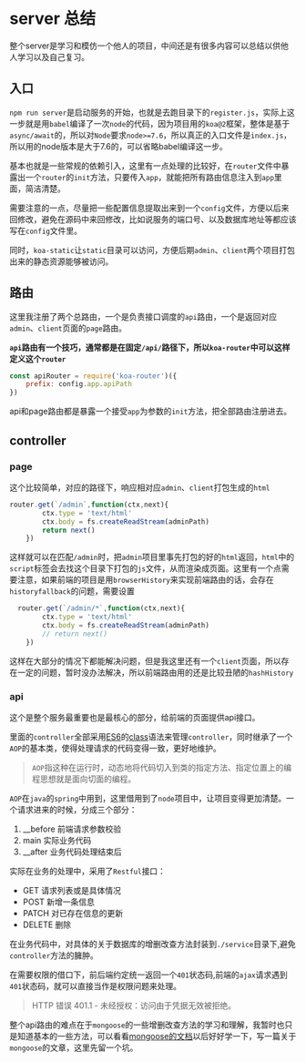 # server 总结

整个server是学习和模仿一个他人的项目，中间还是有很多内容可以总结以供他人学习以及自己复习。

## 入口

`npm run server`是启动服务的开始，也就是去跑目录下的`register.js`，实际上这一步就是用`babel`编译了一次`node`的代码，因为项目用的`koa@2`框架，整体是基于`async/await`的，所以对`Node`要求`node>=7.6`，所以真正的入口文件是`index.js`，所以用的node版本是大于7.6的，可以省略babel编译这一步。

基本也就是一些常规的依赖引入，这里有一点处理的比较好，在`router`文件中暴露出一个`router`的`init`方法，只要传入`app`，就能把所有路由信息注入到`app`里面，简洁清楚。

需要注意的一点，尽量把一些配置信息提取出来到一个`config`文件，方便以后来回修改，避免在源码中来回修改，比如说服务的端口号、以及数据库地址等都应该写在`config`文件里。

同时，`koa-static`让`static`目录可以访问，方便后期`admin`、`client`两个项目打包出来的静态资源能够被访问。

## 路由

这里我注册了两个总路由，一个是负责接口调度的`api`路由，一个是返回对应`admin`、`client`页面的`page`路由。

**`api`路由有一个技巧，通常都是在固定`/api/`路径下，所以`koa-router`中可以这样定义这个`router`**

```js
const apiRouter = require('koa-router')({
    prefix: config.app.apiPath
})
```

api和page路由都是暴露一个接受`app`为参数的`init`方法，把全部路由注册进去。

## controller

### page

这个比较简单，对应的路径下，响应相对应`admin`、`client`打包生成的`html`

```js
router.get(`/admin`,function(ctx,next){
        ctx.type = 'text/html'
        ctx.body = fs.createReadStream(adminPath)
        return next()
    })
```

这样就可以在匹配`/admin`时，把`admin`项目里事先打包的好的`html`返回，`html`中的`script`标签会去找这个目录下打包的`js`文件，从而渲染成页面。这里有一个点需要注意，如果前端的项目是用`browserHistory`来实现前端路由的话，会存在`historyfallback`的问题，需要设置

```js
  router.get(`/admin/*`,function(ctx,next){
        ctx.type = 'text/html'
        ctx.body = fs.createReadStream(adminPath)
        // return next()
    })
```

这样在大部分的情况下都能解决问题，但是我这里还有一个`client`页面，所以存在一定的问题，暂时没办法解决，所以前端路由用的还是比较丑陋的`hashHistory`

### api

这个是整个服务最重要也是最核心的部分，给前端的页面提供api接口。

里面的`controller`全部采用[ES6](http://es6.ruanyifeng.com/)的[class](http://es6.ruanyifeng.com/#docs/class)语法来管理`controller`，同时继承了一个`AOP`的基本类，使得处理请求的代码变得一致，更好地维护。

> `AOP`指这种在运行时，动态地将代码切入到类的指定方法、指定位置上的编程思想就是面向切面的编程。

`AOP`在`java`的`spring`中用到，这里借用到了`node`项目中，让项目变得更加清楚。一个请求进来的时候，分成三个部分：

1. __before  前端请求参数校验
2. main 实际业务代码
3. __after 业务代码处理结束后

实际在业务的处理中，采用了`Restful`接口：

* GET 请求列表或是具体情况
* POST 新增一条信息
* PATCH 对已存在信息的更新
* DELETE 删除

在业务代码中，对具体的关于数据库的增删改查方法封装到`./service`目录下,避免`controller`方法的臃肿。

在需要权限的借口下，前后端约定统一返回一个`401`状态码,前端的`ajax`请求遇到`401`状态码，就可以直接当作是权限问题来处理。

> HTTP 错误 401.1 - 未经授权：访问由于凭据无效被拒绝。

整个api路由的难点在于`mongoose`的一些增删改查方法的学习和理解，我暂时也只是知道基本的一些方法，可以看看[mongoose的文档](http://mongoosejs.com/docs/api.html)以后好好学一下，写一篇关于`mongoose`的文章，这里先留一个坑。
